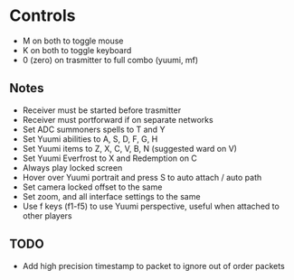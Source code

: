# Controls

- M on both to toggle mouse
- K on both to toggle keyboard
- 0 (zero) on trasmitter to full combo (yuumi, mf)

## Notes

- Receiver must be started before trasmitter
- Receiver must portforward if on separate networks
- Set ADC summoners spells to T and Y
- Set Yuumi abilities to A, S, D, F, G, H
- Set Yuumi items to Z, X, C, V, B, N (suggested ward on V)
- Set Yuumi Everfrost to X and Redemption on C
- Always play locked screen
- Hover over Yuumi portrait and press S to auto attach / auto path
- Set camera locked offset to the same
- Set zoom, and all interface settings to the same
- Use f keys (f1-f5) to use Yuumi perspective, useful when attached to other players

## TODO

- Add high precision timestamp to packet to ignore out of order packets